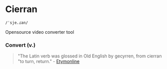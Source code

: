 # Cierran
`/ˈsje.ɾan/`

Opensource video converter tool


### Convert (v.)
> "The Latin verb was glossed in Old English by gecyrren, from cierran "to turn, return." - [Etymonline](https://www.etymonline.com/word/convert#etymonline_v_18314)
